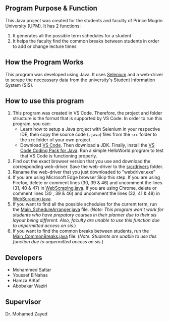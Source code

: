 ## Program Purpose & Function

This Java project was created for the students and faculty of Prince Mugrin University (UPM). It has 2 functions: 
1. It generates all the possible term schedules for a student
2. It helps the faculty find the common breaks between students in order to add or change lecture times 


## How the Program Works
This program was developed using Java. It uses [Selenium](https://www.selenium.dev/) and a web-driver to scrape the neccassary data from the university's Student Information System (SIS). 

## How to use this program

1. This program was created in VS Code. Therefore, the project and folder structure is the format that is supported by VS Code. In order to run this program, you can:
   - Learn how to setup a Java project with Selenium in your respective IDE, then copy the source code (`.java`) files from the `src` folder to the `src` folder of your own project.
   - Download [VS Code](https://code.visualstudio.com/). Then download a JDK. Finally, install the [VS Code Coding Pack for Java](https://code.visualstudio.com/docs/languages/java). Run a simple HelloWorld program to test that VS Code is functioning properly.
2. Find out the exact browser version that you use and download the corresponding web-driver. Save the web-driver to the [src/drivers](src/drivers) folder.
3. Rename the web-driver that you just downloaded to "webdriver.exe"
4. If you are using Microsoft Edge browser Skip this step. If you are using Firefox, delete or comment lines (30, 39 & 46) and uncomment the lines (31, 40 & 47) in [WebScraping.java](src/WebScraping.java). If you are using Chrome, delete or comment lines (30 , 39 & 46) and uncomment the lines (32, 41 & 48) in [WebScraping.java](src/WebScraping.java).
5. If you want to find all the possible schedules for the current term, run the [Main_ScheduleArranger.java](src/Main_ScheduleArranger.java) file. (*Note: This program won't work for students who have prepatory courses in their planner due to their sis layout being different. Also, faculty are unable to use this function due to unpermitted access on sis.*)
6. If you want to find the common breaks between students, run the [Main_CommonBreaks.java](src/Main_CommonBreaks.java) file. (*Note: Students are unable to use this function due to unpermitted access on sis.*)



## Developers
- Mohammed Sattar
- Youssef ElNahas
- Hamza AlKaf
- Abobakar Waziri


## Supervisor
Dr. Mohamed Zayed
